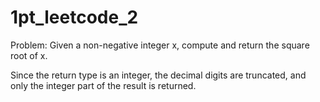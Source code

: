 # 1pt_leetcode_2

Problem:
Given a non-negative integer x, compute and return the square root of x.

Since the return type is an integer, the decimal digits are truncated, and only the integer part of the result is returned.
